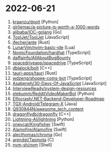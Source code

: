 # 2022-06-21

1. [kraanzu/dooit](https://github.com/kraanzu/dooit "A TUI todo manager") [Python]
2. [girliemac/a-picture-is-worth-a-1000-words](https://github.com/girliemac/a-picture-is-worth-a-1000-words "I am trying to describe complex matters in simple doodles!") 
3. [alibaba/IOC-golang](https://github.com/alibaba/IOC-golang "一款服务于 Go 开发者的依赖注入框架，方便搭建任何 Go 应用。 A Golang depenedency injection framework, helps developers to build any go application.") [Go]
4. [ToolJet/ToolJet](https://github.com/ToolJet/ToolJet "Extensible low-code framework for building business applications. Connect to databases, cloud storages, GraphQL, API endpoints, Airtable, etc and build apps using drag and drop application builder. Built using JavaScript/TypeScript. 🚀") [JavaScript]
5. [jfecher/ante](https://github.com/jfecher/ante "A safe, easy systems language") [Rust]
6. [LunarVim/nvim-basic-ide](https://github.com/LunarVim/nvim-basic-ide "This is my attempt at a basic stable starting point for a Neovim IDE.") [Lua]
7. [NomicFoundation/hardhat](https://github.com/NomicFoundation/hardhat "Hardhat is a development environment to compile, deploy, test, and debug your Ethereum software. Get Solidity stack traces & console.log.") [TypeScript]
8. [daffainfo/AllAboutBugBounty](https://github.com/daffainfo/AllAboutBugBounty "All about bug bounty (bypasses, payloads, and etc)") 
9. [spacedriveapp/spacedrive](https://github.com/spacedriveapp/spacedrive "Spacedrive is an open source cross-platform file explorer, powered by a virtual distributed filesystem written in Rust.") [TypeScript]
10. [dblalock/bolt](https://github.com/dblalock/bolt "10x faster matrix and vector operations") [C++]
11. [tauri-apps/tauri](https://github.com/tauri-apps/tauri "Build smaller, faster, and more secure desktop applications with a web frontend.") [Rust]
12. [wdzeng/shopee-coins-bot](https://github.com/wdzeng/shopee-coins-bot "💰💰 蝦皮簽到機器人 💰💰") [TypeScript]
13. [Asabeneh/30-Days-Of-JavaScript](https://github.com/Asabeneh/30-Days-Of-JavaScript "30 days of JavaScript programming challenge is a step-by-step guide to learn JavaScript programming language in 30 days. This challenge may take more than 100 days, please just follow your own pace.") [JavaScript]
14. [InterviewReady/system-design-resources](https://github.com/InterviewReady/system-design-resources "These are the best resources for System Design on the Internet") 
15. [elebumm/RedditVideoMakerBot](https://github.com/elebumm/RedditVideoMakerBot "Create Reddit Videos with just✨ one command ✨") [Python]
16. [Elfocrash/.NET-Backend-Developer-Roadmap](https://github.com/Elfocrash/.NET-Backend-Developer-Roadmap "Nick's Roadmap for a .NET Backend Developer working with Microservices") 
17. [TGX-Android/Telegram-X](https://github.com/TGX-Android/Telegram-X "The main repository of Telegram X — official alternative Telegram client for Android. Check out the $25,000 contest in the pinned issue.") [Java]
18. [Q930844N/awesome_tech_content](https://github.com/Q930844N/awesome_tech_content "Technology related content shared by folks on LinkedIn. I have collected, categorized and stored here. This content includes, Notes, Interview Questions, Leetcode Solutions, Hackerrank Solutions, Cheat sheets diagrams, Books etc.") 
19. [dragonflydb/dragonfly](https://github.com/dragonflydb/dragonfly "A modern replacement for Redis and Memcached") [C++]
20. [Lightning-AI/lightning](https://github.com/Lightning-AI/lightning "Build high-performance AI models with PyTorch Lightning (organized PyTorch). Deploy models with Lightning Apps (organized Python to build end-to-end ML systems).") [Python]
21. [onevcat/Kingfisher](https://github.com/onevcat/Kingfisher "A lightweight, pure-Swift library for downloading and caching images from the web.") [Swift]
22. [Alamofire/Alamofire](https://github.com/Alamofire/Alamofire "Elegant HTTP Networking in Swift") [Swift]
23. [alecthomas/chroma](https://github.com/alecthomas/chroma "A general purpose syntax highlighter in pure Go") [Go]
24. [arendst/Tasmota](https://github.com/arendst/Tasmota "Alternative firmware for ESP8266 with easy configuration using webUI, OTA updates, automation using timers or rules, expandability and entirely local control over MQTT, HTTP, Serial or KNX. Full documentation at") [C]
25. [nvm-sh/nvm](https://github.com/nvm-sh/nvm "Node Version Manager - POSIX-compliant bash script to manage multiple active node.js versions") [Shell]
